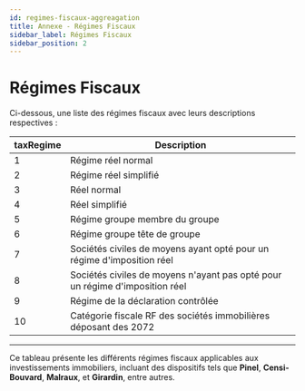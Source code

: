 ```yaml
---
id: regimes-fiscaux-aggreagation
title: Annexe - Régimes Fiscaux
sidebar_label: Régimes Fiscaux
sidebar_position: 2
---
```


# Régimes Fiscaux

Ci-dessous, une liste des régimes fiscaux avec leurs descriptions respectives :

| taxRegime | Description                              |
| --------- | ---------------------------------------- |
| 1         | Régime réel normal                                                                 |
| 2         | Régime réel simplifié                                                              |
| 3         | Réel normal                                                                        |
| 4         | Réel simplifié                                                                     |
| 5         | Régime groupe membre du groupe                                                     |
| 6         | Régime groupe tête de groupe                                                       |
| 7         | Sociétés civiles de moyens ayant opté pour un régime d'imposition réel             |
| 8         | Sociétés civiles de moyens n'ayant pas opté pour un régime d'imposition réel       |
| 9         | Régime de la déclaration contrôlée                                                 |
| 10        | Catégorie fiscale RF des sociétés immobilières déposant des 2072                   |
---

Ce tableau présente les différents régimes fiscaux applicables aux investissements immobiliers, incluant des dispositifs tels que **Pinel**, **Censi-Bouvard**, **Malraux**, et **Girardin**, entre autres.
